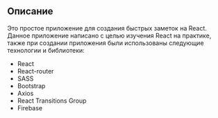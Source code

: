 ## Описание

Это простое приложение для создания быстрых заметок на React. Данное приложение написано с целью изучения React на практике, также при создании приложения были использованы следующие технологии и библиотеки:

 * React
 * React-router
 * SASS
 * Bootstrap
 * Axios
 * React Transitions Group
 * Firebase
